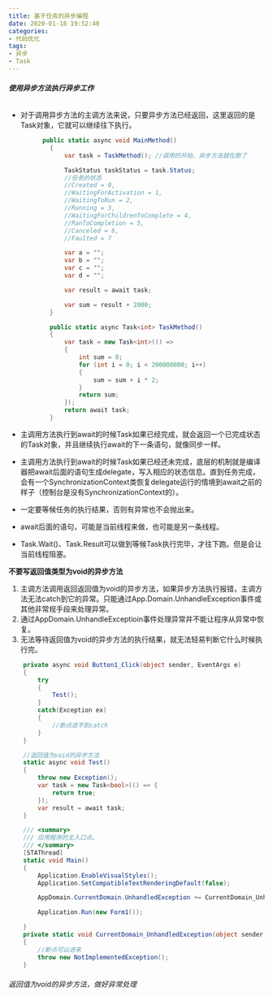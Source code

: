 ```yaml
---
title: 基于任务的异步编程
date: 2020-01-18 19:52:40
categories:
- 代码优化
tags:
- 异步
- Task
---
```


###### 	**使用异步方法执行异步工作**

- 对于调用异步方法的主调方法来说，只要异步方法已经返回，这里返回的是Task对象，它就可以继续往下执行。

  ```c#
  		public static async void MainMethod()
          {
              var task = TaskMethod(); //调用的开始，异步方法就在跑了
  
              TaskStatus taskStatus = task.Status; 
              //任务的状态
              //Created = 0,
              //WaitingForActivation = 1,
              //WaitingToRun = 2,
              //Running = 3,
              //WaitingForChildrenToComplete = 4,
              //RanToCompletion = 5,
              //Canceled = 6,
              //Faulted = 7            
  
              var a = "";
              var b = "";
              var c = "";
              var d = "";
  
              var result = await task;
  
              var sum = result + 2000;
          }
  
          public static async Task<int> TaskMethod()
          {
              var task = new Task<int>(() =>
              {
                  int sum = 0;
                  for (int i = 0; i < 200000000; i++)
                  {                    
                      sum = sum + i * 2;
                  }
                  return sum;
              });
              return await task;
          }
  ```

- 主调用方法执行到await的时候Task如果已经完成，就会返回一个已完成状态的Task对象，并且继续执行await的下一条语句，就像同步一样。

- 主调用方法执行到await的时候Task如果已经还未完成，底层的机制就是编译器把await后面的语句生成delegate，写入相应的状态信息。直到任务完成，会有一个SynchronizationContext类恢复delegate运行的情境到await之前的样子（控制台是没有SynchronizationContext的）。

- 一定要等候任务的执行结果，否则有异常也不会抛出来。

- await后面的语句，可能是当前线程来做，也可能是另一条线程。

- Task.Wait()、Task.Result可以做到等候Task执行完毕，才往下跑。但是会让当前线程阻塞。

**不要写返回值类型为void的异步方法**

1. 主调方法调用返回返回值为void的异步方法，如果异步方法执行报错，主调方法无法catch到它的异常。只能通过App.Domain.UnhandleException事件或其他非常规手段来处理异常。
2. 通过AppDomain.UnhandleExceptioin事件处理异常并不能让程序从异常中恢复。
3. 无法等待返回值为void的异步方法的执行结果，就无法轻易判断它什么时候执行完。

```c#
    private async void Button1_Click(object sender, EventArgs e)
    {
        try
        {
            Test();
        }
        catch(Exception ex)
        {
            //断点进不到catch
        }            
    }  

	//返回值为void的异步方法
    static async void Test()
    {
        throw new Exception();
        var task = new Task<bool>(() => {
            return true;
        });
        var result = await task;            
    }

    /// <summary>
    /// 应用程序的主入口点。
    /// </summary>
    [STAThread]
    static void Main()
    {
        Application.EnableVisualStyles();
        Application.SetCompatibleTextRenderingDefault(false);

        AppDomain.CurrentDomain.UnhandledException += CurrentDomain_UnhandledException;

        Application.Run(new Form1());

    }
    private static void CurrentDomain_UnhandledException(object sender, UnhandledExceptionEventArgs e)
    {
        //断点可以进来
        throw new NotImplementedException();
    }
```
###### 返回值为void的异步方法，做好异常处理